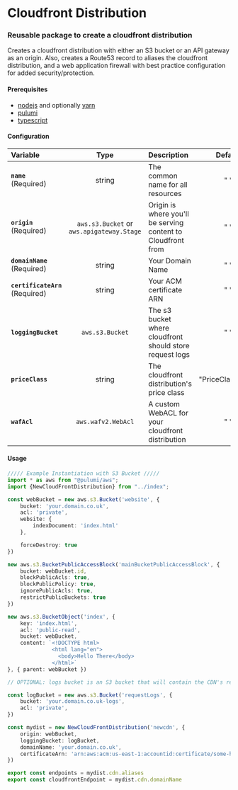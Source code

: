 # Cloudfront Distribution

### Reusable package to create a cloudfront distribution

Creates a cloudfront distribution with either an S3 bucket or an API gateway as an origin. 
Also, creates a Route53 record to aliases the cloudfront distribution, and a web application firewall
with best practice configuration for added security/protection.

#### Prerequisites

* [nodejs](https://nodejs.org/en/download/) and optionally [yarn](https://classic.yarnpkg.com/en/docs/install)
* [pulumi](https://www.pulumi.com/docs/get-started/install/#install-pulumi)
* [typescript](https://www.typescriptlang.org/index.html#download-links)


#### Configuration

| Variable             | Type    | Description                                                   | Default        |
|:---------------------|:-------:|:------------------------------------------------------------- |:--------------:|
| **`name`**    (Required)    | string  | The common name for all resources   | " "   |
| **`origin`**   (Required)    | `aws.s3.Bucket` or `aws.apigateway.Stage`  | Origin is where you'll be serving content to Cloudfront from  | " "   |
| **`domainName`**  (Required)      | string  | Your Domain Name   | " "   |
| **`certificateArn`**  (Required)   | string  | Your ACM certificate ARN   | " "   |
| **`loggingBucket`**        | `aws.s3.Bucket`  | The s3 bucket where cloudfront should store request logs   | " "   |
| **`priceClass`**        | string  | The cloudfront distribution's price class   | "PriceClass_100"   |
| **`wafAcl`**        | `aws.wafv2.WebAcl`  | A custom WebACL for your cloudfront distribution   | " "   |

#### Usage

```typescript
///// Example Instantiation with S3 Bucket /////
import * as aws from "@pulumi/aws";
import {NewCloudFrontDistribution} from "../index";

const webBucket = new aws.s3.Bucket('website', {
    bucket: 'your.domain.co.uk',
    acl: 'private',
    website: {
        indexDocument: 'index.html'
    },

    forceDestroy: true
})

new aws.s3.BucketPublicAccessBlock('mainBucketPublicAccessBlock', {
    bucket: webBucket.id,
    blockPublicAcls: true,
    blockPublicPolicy: true,
    ignorePublicAcls: true,
    restrictPublicBuckets: true
})

new aws.s3.BucketObject('index', {
    key: 'index.html',
    acl: 'public-read',
    bucket: webBucket,
    content: `<!DOCTYPE html>
              <html lang="en">
                <body>Hello There</body>
              </html>`
}, { parent: webBucket })

// OPTIONAL: logs bucket is an S3 bucket that will contain the CDN's request logs

const logBucket = new aws.s3.Bucket('requestLogs', {
    bucket: 'your.domain.co.uk-logs',
    acl: 'private',
})

const mydist = new NewCloudFrontDistribution('newcdn', {
    origin: webBucket,
    loggingBucket: logBucket,
    domainName: 'your.domain.co.uk',
    certificateArn: 'arn:aws:acm:us-east-1:accountid:certificate/some-hash-generated-by-aws'
})

export const endpoints = mydist.cdn.aliases
export const cloudfrontEndpoint = mydist.cdn.domainName
```
